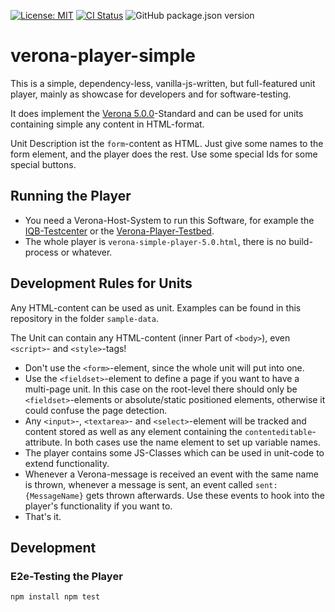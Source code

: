 [![License: MIT](https://img.shields.io/badge/License-MIT-yellow.svg)](https://opensource.org/licenses/MIT)
[![CI Status](https://scm.cms.hu-berlin.de/iqb/verona-player-simple/badges/main/pipeline.svg)](https://scm.cms.hu-berlin.de/iqb/verona-player-simple)
![GitHub package.json version](https://img.shields.io/github/package-json/v/iqb-berlin/verona-player-simple)

# verona-player-simple
This is a simple, dependency-less, vanilla-js-written, but full-featured unit player,
mainly as showcase for developers and for software-testing.

It does implement the
<a href="https://github.com/verona-interface" target="_blank">Verona 5.0.0</a>-Standard
and can be used for units containing simple any content in HTML-format.

Unit Description ist the <code>form</code>-content as HTML. Just give some names to the form element,
and the player does the rest. Use some special Ids for some special buttons.

## Running the Player
* You need a Verona-Host-System to run this Software, for example the 
[IQB-Testcenter](https://github.com/iqb-berlin/testcenter-setup) or the 
[Verona-Player-Testbed](https://github.com/iqb-berlin/verona-player-testbed).
* The whole player is `verona-simple-player-5.0.html`, there is no build-process or whatever. 

## Development Rules for Units

Any HTML-content can be used as unit. Examples can be found in this repository in the folder `sample-data`.

The Unit can contain any HTML-content (inner Part of `<body>`), even `<script>`- and `<style>`-tags!
* Don't use the `<form>`-element, since the whole unit will put into one.
* Use the `<fieldset>`-element to define a page if you want to have a multi-page unit. In this case on the root-level 
  there should only be `<fieldset>`-elements or absolute/static positioned elements, otherwise it could confuse
  the page detection.
* Any `<input>`-, `<textarea>`- and `<select>`-element will be tracked and content stored as well as any element
  containing the `contenteditable`-attribute. In both cases use the name element to set up variable names.
* The player contains some JS-Classes which can be used in unit-code to extend functionality.
* Whenever a Verona-message is received an event with the same name is thrown, whenever a message is sent,
  an event called `sent:{MessageName}` gets thrown afterwards. Use these events to hook into the player's
  functionality if you want to.
* That's it.


## Development

### E2e-Testing the Player
`
npm install
npm test
`

